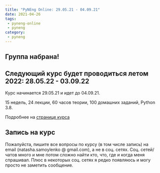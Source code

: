 ```yaml
---
title: "PyNEng Online: 29.05.21 - 04.09.21"
date: 2021-04-26
tags:
 - pyneng-online
 - pyneng
category:
 - pyneng
---
```


## Группа набрана!
## Следующий курс будет проводиться летом 2022: 28.05.22 - 03.09.22

Курс начинается 29.05.21 и идет до 04.09.21.

15 недель, 24 лекции, 60 часов теории, 100 домашних заданий, Python 3.8.

Подробнее на [странице курса](https://natenka.github.io/pyneng-online/)


## Запись на курс

Пожалуйста, пишите все вопросы по курсу (в том числе запись) на email (natasha.samoylenko @ gmail.com), а не в соц. сетях.
Соц. сетей/чатов много и мне потом сложно найти кто, что, где и когда меня спрашивал.
Плюс в некоторых соц. сетях я редко появляюсь и могу просто не заметить сообщение.

